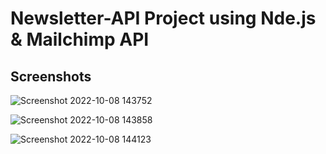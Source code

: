 
# Newsletter-API Project using Nde.js & Mailchimp API

## Screenshots

![Screenshot 2022-10-08 143752](https://user-images.githubusercontent.com/96445392/194700005-e60262c2-eab8-42c7-913c-71f85844a640.png)


![Screenshot 2022-10-08 143858](https://user-images.githubusercontent.com/96445392/194700013-e4b77ec2-bbcc-43bc-9bef-247bc4e933ae.png)


![Screenshot 2022-10-08 144123](https://user-images.githubusercontent.com/96445392/194700025-124b215d-6d52-43da-9e24-0dbd77a3df4f.png)
